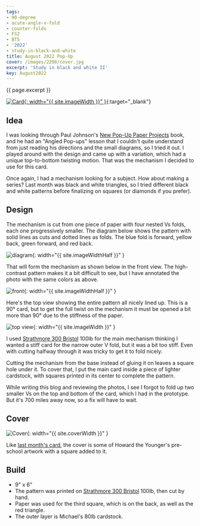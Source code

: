 ```yaml
---
tags:
- 90-degree
- acute-angle-v-fold
- counter-folds
- FS2
- BT5
- '2022'
- study-in-black-and-white
title: August 2022 Pop-Up
cover: /images/2208/cover.jpg
excerpt: 'Study in black and white II'
key: August2022
---
```

{{ page.excerpt }}

[![Card]({{site.baseurl}}/images/2208/22august.gif){: width="{{ site.imageWidth }}" }](/images/2208/22august.gif "Click to replay in a new tab"){:target="_blank"}

## Idea

I was looking through Paul Johnson's [New Pop-Up Paper Projects](/books.html#new-pop-up-paper-projects) book, and he had an "Angled Pop-ups" lesson that I couldn't quite understand from just reading his directions and the small diagrams, so I tried it out. I played around with the design and came up with a variation, which had a unique top-to-bottom twisting motion. That was the mechanism I decided to use for this card.

Once again, I had a mechanism looking for a subject. How about making a series? Last month was black and white triangles, so I tried different black and white patterns before finalizing on squares (or diamonds if you prefer).

## Design

The mechanism is cut from one piece of paper with four nested Vs folds, each one progressively smaller. The diagram below shows the pattern with solid lines as cuts and dotted lines as folds. The blue fold is forward, yellow back, green forward, and red back.

![diagram]({{site.baseurl}}/images/2208/diagram.jpg){: width="{{ site.imageWidthHalf }}" }

That will form the mechanism as shown below in the front view. The high-contrast pattern makes it a bit difficult to see, but I have annotated the photo with the same colors as above.

![front]({{site.baseurl}}/images/2208/front.jpg){: width="{{ site.imageWidthHalf }}" }

Here's the top view showing the entire pattern all nicely lined up. This is a 90&deg; card, but to get the full twist on the mechanism it must be opened a bit more than 90&deg; due to the stiffness of the paper.

![top view]({{site.baseurl}}/images/2208/top.jpg){: width="{{ site.imageWidth }}" }

I used [Strathmore 300 Bristol](/supplies.html#strathmore-300-bristol) 100lb for the main mechanism thinking I wanted a stiff card for the narrow outer V fold, but it was a bit too stiff. Even with cutting halfway through it was tricky to get it to fold nicely.

Cutting the mechanism from the base instead of gluing it on leaves a square hole under it. To cover that, I put the main card inside a piece of lighter cardstock, with squares printed in its center to complete the pattern.

While writing this blog and reviewing the photos, I see I forgot to fold up two smaller Vs on the top and bottom of the card, which I had in the prototype. But it's 700 miles away now, so a fix will have to wait.

## Cover

![Cover]({{site.baseurl}}{{page.cover}}){: width="{{ site.coverWidth }}" }

Like [last month's card](/2022/06/26/july.html), the cover is some of Howard the Younger's pre-school artwork with a square added to it.

## Build

- 9" x 6"
- The pattern was printed on [Strathmore 300 Bristol](/supplies.html#strathmore-300-bristol) 100lb, then cut by hand.
- Paper was used for the third square, which is on the back, as well as the red triangle.
- The outer layer is Michael's 80lb cardstock.
